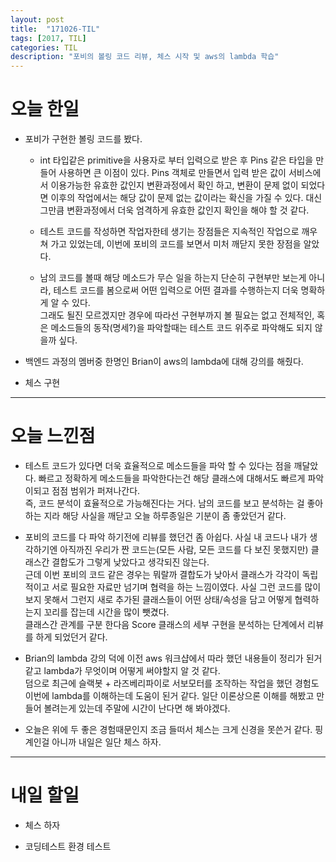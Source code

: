 ```yaml
---
layout: post
title:  "171026-TIL"
tags: [2017, TIL]
categories: TIL
description: "포비의 볼링 코드 리뷰, 체스 시작 및 aws의 lambda 학습"
---
```


오늘 한일
========

- 포비가 구현한 볼링 코드를 봤다.

  - int 타입같은 primitive을 사용자로 부터 입력으로 받은 후 Pins 같은 타입을 만들어 사용하면 큰 이점이 있다. Pins 객체로 만들면서 입력 받은 값이 서비스에서 이용가능한 유효한 값인지 변환과정에서 확인 하고, 변환이 문제 없이 되었다면 이후의 작업에서는 해당 값이 문제 없는 값이라는 확신을 가질 수 있다. 대신 그만큼 변환과정에서 더욱 엄격하게 유효한 값인지 확인을 해야 할 것 같다.

  - 테스트 코드를 작성하면 작업자한테 생기는 장점들은 지속적인 작업으로 깨우쳐 가고 있었는데, 이번에 포비의 코드를 보면서 미처 깨닫지 못한 장점을 알았다.

  - 남의 코드를 볼때 해당 메소드가 무슨 일을 하는지 단순히 구현부만 보는게 아니라, 테스트 코드를 봄으로써 어떤 입력으로 어떤 결과를 수행하는지 더욱 명확하게 알 수 있다.  
   그래도 될진 모르겠지만 경우에 따라선 구현부까지 볼 필요는 없고 전체적인, 혹은 메소드들의 동작(명세?)을 파악할때는 테스트 코드 위주로 파악해도 되지 않을까 싶다.

- 백엔드 과정의 멤버중 한명인 Brian이 aws의 lambda에 대해 강의를 해줬다.

- 체스 구현

---

오늘 느낀점
==========

- 테스트 코드가 있다면 더욱 효율적으로 메소드들을 파악 할 수 있다는 점을 깨달았다. 빠르고 정확하게 메소드들을 파악한다는건 해당 클래스에 대해서도 빠르게 파악이되고 점점 범위가 퍼져나간다.  
 즉, 코드 분석이 효율적으로 가능해진다는 거다. 남의 코드를 보고 분석하는 걸 좋아하는 지라 해당 사실을 깨닫고 오늘 하루종일은 기분이 좀 좋았던거 같다.  

- 포비의 코드를 다 파악 하기전에 리뷰를 했던건 좀 아쉽다. 사실 내 코드나 내가 생각하기엔 아직까진 우리가 짠 코드는(모든 사람, 모든 코드를 다 보진 못했지만) 클래스간 결합도가 그렇게 낮았다고 생각되진 않는다.  
근데 이번 포비의 코드 같은 경우는 뭐랄까 결합도가 낮아서 클래스가 각각이 독립적이고 서로 필요한 자료만 넘기며 협력을 하는 느낌이였다. 사실 그런 코드를 많이 보지 못해서 그런지 새로 추가된 클래스들이 어떤 상태/속성을 담고 어떻게 협력하는지 꼬리를 잡는데 시간을 많이 뺏겼다.  
클래스간 관계를 구분 한다음 Score 클래스의 세부 구현을 분석하는 단계에서 리뷰를 하게 되었던거 같다.

- Brian의 lambda 강의 덕에 이전 aws 워크샵에서 따라 했던 내용들이 정리가 된거 같고 lambda가 무엇이며 어떻게 써야할지 알 것 같다.  
덤으로 최근에 슬랙봇 + 라즈베리파이로 서보모터를 조작하는 작업을 했던 경험도 이번에 lambda를 이해하는데 도움이 된거 같다.  일단 이론상으론 이해를 해봤고 만들어 볼려는게 있는데 주말에 시간이 난다면 해 봐야겠다.

- 오늘은 위에 두 좋은 경험때문인지 조금 들떠서 체스는 크게 신경을 못쓴거 같다. 핑계인걸 아니까 내일은 일단 체스 하자.

---

내일 할일
=========

- 체스 하자

- 코딩테스트 환경 테스트

